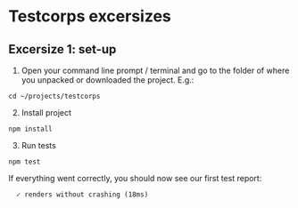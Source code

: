 # Testcorps excersizes

## Excersize 1: set-up

1. Open your command line prompt / terminal and go to the folder of where you unpacked or downloaded the project. E.g.:

```
cd ~/projects/testcorps
```

2. Install project

```console
npm install
```

3. Run tests

```console
npm test
```

If everything went correctly, you should now see our first test report:

```PASS  src/App.test.js
  ✓ renders without crashing (18ms)
```

